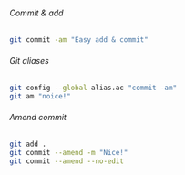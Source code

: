 ###### Commit & add
```sh
git commit -am "Easy add & commit"
```
###### Git aliases
```sh
git config --global alias.ac "commit -am"
git am "noice!"
```
###### Amend commit
```sh
git add .
git commit --amend -m "Nice!"
git commit --amend --no-edit
```
